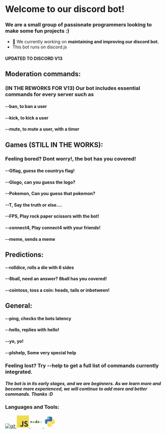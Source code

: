 # Welcome to our discord bot!

<h3 align="left">We are a small group of passionate programmers looking to make some fun projects :)</h3>

- 🔭 We currently working on **maintaining and improving our discord bot.**
- This bot runs on discord.js
#### UPDATED TO DISCORD V13
## Moderation commands:

###  (IN THE REWORKS FOR V13) Our bot includes essential commands for every server such as 
#### **--ban**, to ban a user 
#### **--kick**, to kick a user
#### **--mute**, to mute a user, with a timer


## Games (STILL IN THE WORKS):
### Feeling bored? Dont worry!, the bot has you covered!
#### **--Gflag**, guess the countrys flag!
#### **--Glogo**, can you guess the logo?
#### **--Pokemon**, Can you guess that pokemon?
#### **--T**, Say the truth or else....
#### **--FPS**, Play rock paper scissors with the bot!
#### **--connect4**, Play connect4 with your friends!
#### **--meme**, sends a meme

## Predictions:
#### **--rolldice**, rolls a die with 6 sides
#### **--8ball**, need an answer? 8ball has you covered!
#### **--cointoss**, toss a coin: heads, tails or inbetween!

## General:
#### **--ping**, checks the bots latency
#### **--hello**, replies with hello!
#### **--yo**, yo!
#### **--plshelp**, Some very special help

### Feeling lost? Try **--help** to get a **full** list of commands currently integrated.




##### The bot is in its early stages, and we are beginners. As we learn more and become more experienced, we will continue to add more and better commands. Thanks :D


<h3 align="left">Languages and Tools:</h3>
<p align="left"> <a href="https://git-scm.com/" target="_blank"> <img src="https://www.vectorlogo.zone/logos/git-scm/git-scm-icon.svg" alt="git" width="40" height="40"/> </a> <a href="https://developer.mozilla.org/en-US/docs/Web/JavaScript" target="_blank"> <img src="https://raw.githubusercontent.com/devicons/devicon/master/icons/javascript/javascript-original.svg" alt="javascript" width="40" height="40"/> </a> <a href="https://nodejs.org" target="_blank"> <img src="https://raw.githubusercontent.com/devicons/devicon/master/icons/nodejs/nodejs-original-wordmark.svg" alt="nodejs" width="40" height="40"/> </a> <a href="https://www.python.org" target="_blank"> <img src="https://raw.githubusercontent.com/devicons/devicon/master/icons/python/python-original.svg" alt="python" width="40" height="40"/> </a> </p>
